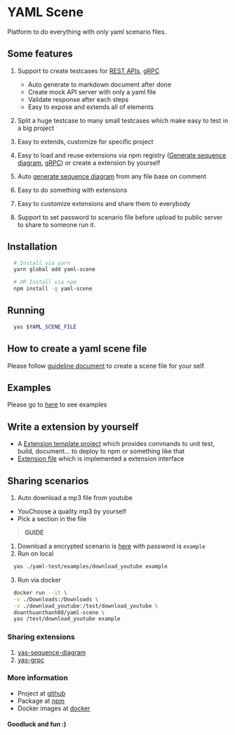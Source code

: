 # YAML Scene
Platform to do everything with only yaml scenario files.

## Some features
1. Support to create testcases for [REST APIs](./GUIDE), [gRPC](https://github.com/doanthuanthanh88/yas-grpc)
    - Auto generate to markdown document after done
    - Create mock API server with only a yaml file
    - Validate response after each steps
    - Easy to expose and extends all of elements

4. Split a huge testcase to many small testcases which make easy to test in a big project
5. Easy to extends, customize for specific project
6. Easy to load and reuse extensions via npm registry ([Generate sequence diagram](https://github.com/doanthuanthanh88/yas-sequence-diagram), [gRPC](https://github.com/doanthuanthanh88/yas-grpc)) or create a extension by yourself
7. Auto [generate sequence diagram](https://github.com/doanthuanthanh88/yas-sequence-diagram) from any file base on comment
9. Easy to do something with extensions
10. Easy to customize extensions and share them to everybody
11. Support to set password to scenario file before upload to public server to share to someone run it.

## Installation
```sh
  # Install via yarn
  yarn global add yaml-scene

  # OR Install via npm
  npm install -g yaml-scene
```

## Running
```sh
  yas $YAML_SCENE_FILE
```

## How to create a yaml scene file
Please follow [guideline document](./GUIDE.md) to create a scene file for your self.

## Examples
Please go to [here](./yaml-test/examples) to see examples

## Write a extension by yourself
- A [Extension template project](https://github.com/doanthuanthanh88/yaml-scene-extensions) which provides commands to unit test, build, document... to deploy to npm or something like that
- [Extension file](./yaml-test/examples/custom-extension/custom.js) which is implemented a extension interface

## Sharing scenarios

1. Auto download a mp3 file from youtube
  - YouChoose a quality mp3 by yourself  
  - Pick a section in the file  
  
  > **GUIDE**

  1. Download a encrypted scenario is [here](./yaml-test/examples/download_youtube) with password is `example`
  2. Run on local
  ```sh
    yas ./yaml-test/examples/download_youtube example
  ```
  3. Run via docker
  ```sh
    docker run --it \
    -v ./Downloads:/Downloads \
    -v ./download_youtube:/test/download_youtube \
    doanthuanthanh88/yaml-scene \
    yas /test/download_youtube example
  ```

### Sharing extensions
1. [yas-sequence-diagram](https://github.com/doanthuanthanh88/yas-sequence-diagram)
2. [yas-grpc](https://github.com/doanthuanthanh88/yas-grpc)


### More information
- Project at [github](https://github.com/doanthuanthanh88/yaml-scene)
- Package at [npm](https://www.npmjs.com/package/yaml-scene)
- Docker images at [docker](https://hub.docker.com/repository/docker/doanthuanthanh88/yaml-scene)

#### Goodluck and fun :)